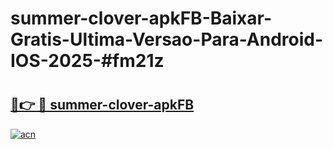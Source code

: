 # summer-clover-apkFB-Baixar-Gratis-Ultima-Versao-Para-Android-IOS-2025-#fm21z

# <h2><a href="https://ainizakaria.my?title=summer-clover-apkFB&ref=24M">🔗👉 🔴 summer-clover-apkFB</a></h2>

[![acn](https://github.com/user-attachments/assets/0f9c940e-d8b0-45ae-aac7-cd30a18b3e1c)](https://ainizakaria.my?title=summer-clover-apkFB&ref=24M)

